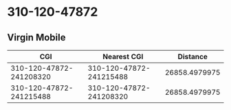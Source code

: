 # 310-120-47872
## Virgin Mobile


| CGI | Nearest CGI | Distance |
|-----|-------------|----------|
| 310-120-47872-241208320 | 310-120-47872-241215488 | 26858.4979975 |
| 310-120-47872-241215488 | 310-120-47872-241208320 | 26858.4979975 |
